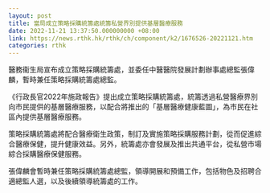 ```yaml
---
layout: post
title: 當局成立策略採購統籌處統籌私營界別提供基層醫療服務
date: 2022-11-21 13:37:50.000000000 +08:00
link: https://news.rthk.hk/rthk/ch/component/k2/1676526-20221121.htm
categories: rthk
---
```


醫務衞生局宣布成立策略採購統籌處，並委任中醫醫院發展計劃辦事處總監張偉麟，暫時兼任策略採購統籌處總監。

《行政長官2022年施政報告》提出成立策略採購統籌處，統籌透過私營醫療界別向巿民提供的基層醫療服務，以配合將推出的「基層醫療健康藍圖」，為巿民在社區內提供基層醫療服務。

策略採購統籌處將配合醫療衛生政策，制訂及實施策略採購服務計劃，從而促進綜合醫療保健，提升健康效益。另外，統籌處亦會發展及推出共通平台，從私營市場綜合採購醫療保健服務。

張偉麟會暫時兼任策略採購統籌處總監，領導開展和預備工作，包括物色及招聘合適總監人選，以及後續領導統籌處的工作。
